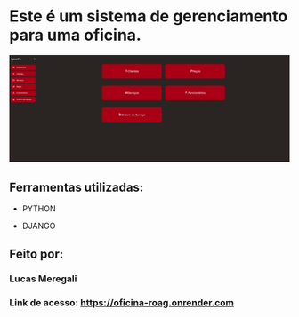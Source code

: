 # Este é um sistema de gerenciamento para uma oficina.

![image](https://github.com/Meregali-bat/assets/blob/18b2217d7efd853939562d0196aeee1dd709d794/Captura%20da%20Web_5-12-2023_212953_oficina-roag.onrender.com.jpeg)

## Ferramentas utilizadas:

* PYTHON

*  DJANGO

## Feito por:

### Lucas Meregali

### Link de acesso: https://oficina-roag.onrender.com
